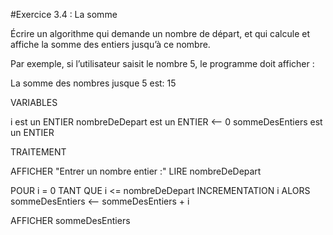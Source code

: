 #Exercice 3.4 : La somme

Écrire un algorithme qui demande un nombre de départ, et qui calcule et affiche la somme des entiers jusqu’à ce nombre.

Par exemple, si l’utilisateur saisit le nombre 5, le programme doit afficher :

La somme des nombres jusque 5 est: 15

VARIABLES

i est un ENTIER
nombreDeDepart est un ENTIER <-- 0
sommeDesEntiers est un ENTIER

TRAITEMENT

AFFICHER "Entrer un nombre entier :"
LIRE nombreDeDepart

POUR i = 0 TANT QUE i <= nombreDeDepart INCREMENTATION i
ALORS 
sommeDesEntiers <-- sommeDesEntiers + i

AFFICHER sommeDesEntiers 